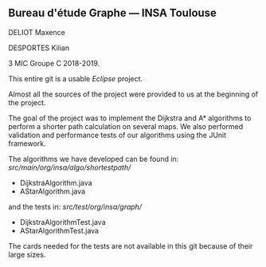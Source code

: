 ## Bureau d'étude Graphe &mdash; INSA Toulouse

DELIOT Maxence

DESPORTES Kilian


3 MIC
Groupe C
2018-2019.

This entire git is a usable *Eclipse* project.

Almost all the sources of the project were provided to us at the beginning of the project.

The goal of the project was to implement the Dijkstra and A* algorithms to perform a shorter path calculation on several maps. We also performed validation and performance tests of our algorithms using the JUnit framework.

The algorithms we have developed can be found in: *src/main/org/insa/algo/shortestpath/*
* DijkstraAlgorithm.java
* AStarAlgorithm.java

and the tests in: *src/test/org/insa/graph/*
* DijkstraAlgorithmTest.java
* AStarAlgorithmTest.java

The cards needed for the tests are not available in this git because of their large sizes.

